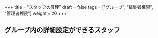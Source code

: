 +++
title = "スタッフの管理"
draft = false
tags = ["グループ", "編集者権限", "管理者権限"]
weight = 20
+++

## グループ内の詳細設定ができるスタッフ
